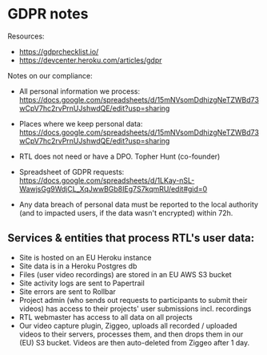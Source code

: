 # GDPR notes

Resources:

  * https://gdprchecklist.io/
  * https://devcenter.heroku.com/articles/gdpr

Notes on our compliance:

  * All personal information we process: https://docs.google.com/spreadsheets/d/15mNVsomDdhizgNeTZWBd73wCpV7hc2rvPrnUJshwdQE/edit?usp=sharing

  * Places where we keep personal data: https://docs.google.com/spreadsheets/d/15mNVsomDdhizgNeTZWBd73wCpV7hc2rvPrnUJshwdQE/edit?usp=sharing

  * RTL does not need or have a DPO. Topher Hunt (co-founder)

  * Spreadsheet of GDPR requests: https://docs.google.com/spreadsheets/d/1LKay-nSL-WawjsGg9WdjCL_XqJwwBGb8IEg7S7kqmRU/edit#gid=0

  * Any data breach of personal data must be reported to the local authority (and to impacted users, if the data wasn't encrypted) within 72h.


## Services & entities that process RTL's user data:

  * Site is hosted on an EU Heroku instance
  * Site data is in a Heroku Postgres db
  * Files (user video recordings) are stored in an EU AWS S3 bucket
  * Site activity logs are sent to Papertrail
  * Site errors are sent to Rollbar
  * Project admin (who sends out requests to participants to submit their videos) has access to their projects' user submissions incl. recordings
  * RTL webmaster has access to all data on all projects
  * Our video capture plugin, Ziggeo, uploads all recorded / uploaded videos to their servers, processes them, and then drops them in our (EU) S3 bucket. Videos are then auto-deleted from Ziggeo after 1 day.
